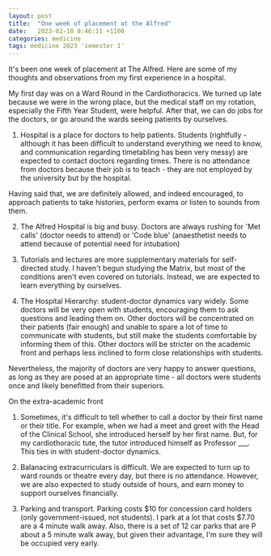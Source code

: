 ```yaml
---
layout: post
title:  "One week of placement at the Alfred"
date:   2023-02-10 8:46:11 +1100
categories: medicine
tags: medicine 2023 'semester 1'
---
```


It's been one week of placement at The Alfred. Here are some of my thoughts and observations from my first experience in a hospital.

My first day was on a Ward Round in the Cardiothoracics. We turned up late because we were in the wrong place, but the medical staff on my rotation, especially the Fifth Year Student, were helpful. After that, we can do jobs for the doctors, or go around the wards seeing patients by ourselves.

1. Hospital is a place for doctors to help patients. Students (rightfully - although it has been difficult to understand everything we need to know, and communication regarding timetabling has been very messy) are expected to contact doctors regarding times. There is no attendance from doctors because their job is to teach - they are not employed by the university but by the hospital.

Having said that, we are definitely allowed, and indeed encouraged, to approach patients to take histories, perform exams or listen to sounds from them.

2. The Alfred Hospital is big and busy. Doctors are always rushing for 'Met calls' (doctor needs to attend) or 'Code blue' (anaesthetist needs to attend because of potential need for intubation)

3. Tutorials and lectures are more supplementary materials for self-directed study. I haven't begun studying the Matrix, but most of the conditions aren't even covered on tutorials. Instead, we are expected to learn everything by ourselves.

4. The Hospital Hierarchy: student-doctor dynamics vary widely. Some doctors will be very open with students, encouraging them to ask questions and leading them on. Other doctors will be concentrated on their patients (fair enough) and unable to spare a lot of time to communicate with students, but still make the students comfortable by informing them of this. Other doctors will be stricter on the academic front and perhaps less inclined to form close relationships with students.

Nevertheless, the majority of doctors are very happy to answer questions, as long as they are posed at an appropriate time - all doctors were students once and likely benefitted from their superiors.

On the extra-academic front  
1. Sometimes, it's difficult to tell whether to call a doctor by their first name or their title. For example, when we had a meet and greet with the Head of the Clinical School, she introduced herself by her first name. But, for my cardiothoracic tute, the tutor introduced himself as Professor ___. This ties in with student-doctor dynamics.

2. Balanacing extracurriculars is difficult. We are expected to turn up to ward rounds or theatre every day, but there is no attendance. However, we are also expected to study outside of hours, and earn money to support ourselves financially.

3. Parking and transport. Parking costs $10 for concession card holders (only government-issued, not students). I park at a lot that costs $7.70 are a 4 minute walk away. Also, there is a set of 12 car parks that are P about a 5 minute walk away, but given their advantage, I'm sure they will be occupied very early.